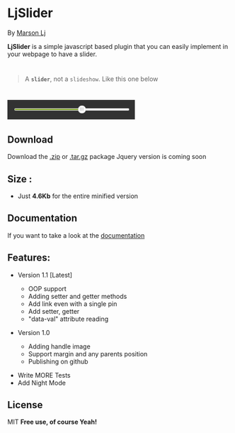 # LjSlider 
By [Marson Lj](https://idjitjohn.github.io/portfolio)

__LjSlider__ is a simple javascript based plugin that you can easily implement in your webpage to have a slider.
# 
> A __``slider``__, not a `slideshow`. Like this one below
#

![image of a slider](example/images/slider.png)
## Download
Download the [.zip](https://idjitjohn.github.io/LjSlider) or [.tar.gz](https://idjitjohn.github.io/LjSlider) package
Jquery version is coming soon
## Size :
- Just **4.6Kb** for the entire minified version

## Documentation
If you want to take a look at the [documentation](https://idjitjohn.github.io/LjSlider)
## Features:
* Version 1.1 [Latest]
    - OOP support
    - Adding setter and getter methods
    - Add link even with a single pin
    - Add setter, getter
    - "data-val" attribute reading

* Version 1.0
    - Adding handle image
    - Support margin and any parents position
    - Publishing on github


 - Write MORE Tests
 - Add Night Mode

## License
MIT
**Free use,  of course Yeah!**
